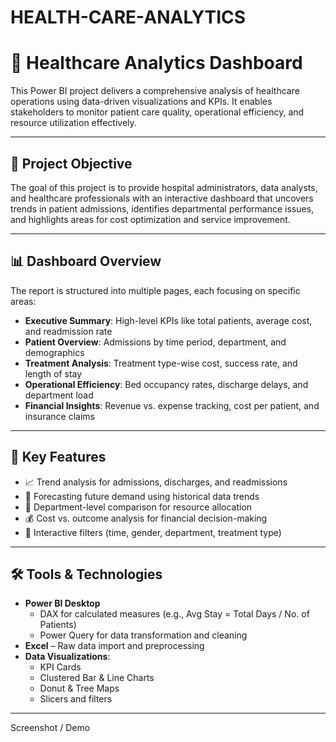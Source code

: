 # HEALTH-CARE-ANALYTICS
# 🏥 Healthcare Analytics Dashboard

This Power BI project delivers a comprehensive analysis of healthcare operations using data-driven visualizations and KPIs. It enables stakeholders to monitor patient care quality, operational efficiency, and resource utilization effectively.

---

## 📌 Project Objective

The goal of this project is to provide hospital administrators, data analysts, and healthcare professionals with an interactive dashboard that uncovers trends in patient admissions, identifies departmental performance issues, and highlights areas for cost optimization and service improvement.

---

## 📊 Dashboard Overview

The report is structured into multiple pages, each focusing on specific areas:

- **Executive Summary**: High-level KPIs like total patients, average cost, and readmission rate
- **Patient Overview**: Admissions by time period, department, and demographics
- **Treatment Analysis**: Treatment type-wise cost, success rate, and length of stay
- **Operational Efficiency**: Bed occupancy rates, discharge delays, and department load
- **Financial Insights**: Revenue vs. expense tracking, cost per patient, and insurance claims

---

## 🚀 Key Features

- 📈 Trend analysis for admissions, discharges, and readmissions
- 🧠 Forecasting future demand using historical data trends
- 🏥 Department-level comparison for resource allocation
- 💰 Cost vs. outcome analysis for financial decision-making
- 📍 Interactive filters (time, gender, department, treatment type)

---

## 🛠 Tools & Technologies

- **Power BI Desktop**
  - DAX for calculated measures (e.g., Avg Stay = Total Days / No. of Patients)
  - Power Query for data transformation and cleaning
- **Excel** – Raw data import and preprocessing
- **Data Visualizations**:
  - KPI Cards
  - Clustered Bar & Line Charts
  - Donut & Tree Maps
  - Slicers and filters

---

Screenshot / Demo



